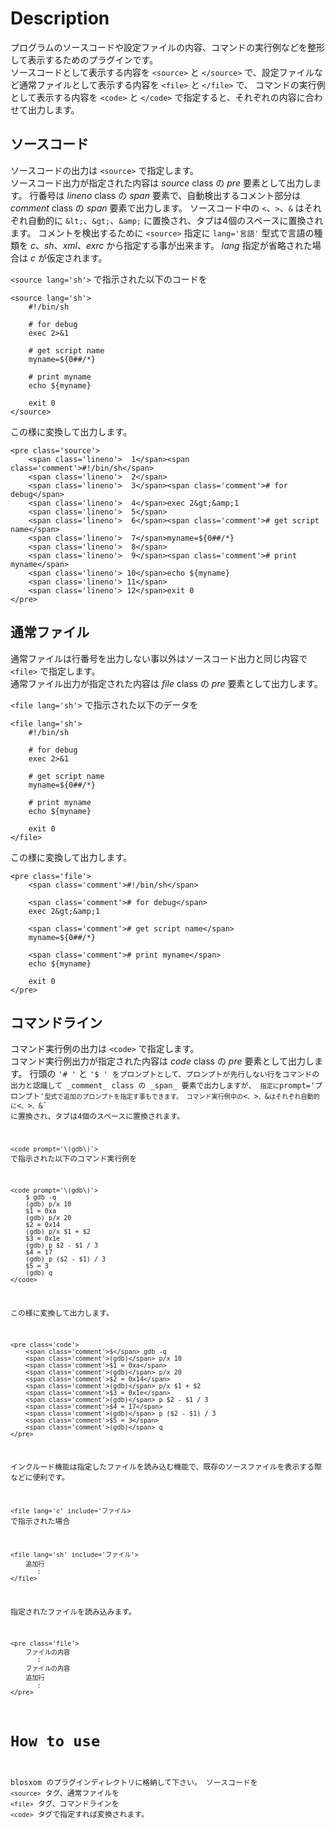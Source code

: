 # Description

プログラムのソースコードや設定ファイルの内容、コマンドの実行例などを整形して表示するためのプラグインです。  
ソースコードとして表示する内容を `<source>` と `</source>` で、設定ファイルなど通常ファイルとして表示する内容を `<file>` と `</file>` で、
コマンドの実行例として表示する内容を `<code>` と `</code>` で指定すると、それぞれの内容に合わせて出力します。

## ソースコード
ソースコードの出力は `<source>` で指定します。  
ソースコード出力が指定された内容は _source_ class の _pre_ 要素として出力します。
行番号は _lineno_ class の _span_ 要素で、自動検出するコメント部分は _comment_ class の _span_ 要素で出力します。
ソースコード中の `<`、`>`、`&` はそれぞれ自動的に `&lt;`、`&gt;`、`&amp;` に置換され、タブは4個のスペースに置換されます。
コメントを検出するために `<source>` 指定に `lang='言語'` 型式で言語の種類を _c_、_sh_、_xml_、_exrc_ から指定する事が出来ます。
_lang_ 指定が省略された場合は _c_ が仮定されます。

`<source lang='sh'>` で指示された以下のコードを

```
<source lang='sh'>
    #!/bin/sh

    # for debug
    exec 2>&1

    # get script name
    myname=${0##/*}

    # print myname
    echo ${myname}

    exit 0
</source>
```
	
この様に変換して出力します。

```
<pre class='source'>
    <span class='lineno'>  1</span><span class='comment'>#!/bin/sh</span>
    <span class='lineno'>  2</span>
    <span class='lineno'>  3</span><span class='comment'># for debug</span>
    <span class='lineno'>  4</span>exec 2&gt;&amp;1
    <span class='lineno'>  5</span>
    <span class='lineno'>  6</span><span class='comment'># get script name</span>
    <span class='lineno'>  7</span>myname=${0##/*}
    <span class='lineno'>  8</span>
    <span class='lineno'>  9</span><span class='comment'># print myname</span>
    <span class='lineno'> 10</span>echo ${myname}
    <span class='lineno'> 11</span>
    <span class='lineno'> 12</span>exit 0
</pre>
```
	
## 通常ファイル
通常ファイルは行番号を出力しない事以外はソースコード出力と同じ内容で `<file>` で指定します。  
通常ファイル出力が指定された内容は _file_ class の _pre_ 要素として出力します。

`<file lang='sh'>` で指示された以下のデータを

```
<file lang='sh'>
    #!/bin/sh

    # for debug
    exec 2>&1

    # get script name
    myname=${0##/*}

    # print myname
    echo ${myname}

    exit 0
</file>
```
	
この様に変換して出力します。

```
<pre class='file'>
    <span class='comment'>#!/bin/sh</span>
    
    <span class='comment'># for debug</span>
    exec 2&gt;&amp;1
    
    <span class='comment'># get script name</span>
    myname=${0##/*}
    
    <span class='comment'># print myname</span>
    echo ${myname}
    
    exit 0
</pre>
```
	
## コマンドライン
コマンド実行例の出力は `<code>` で指定します。  
コマンド実行例出力が指定された内容は _code_ class の _pre_ 要素として出力します。
行頭の `'# '` と `'$ ' をプロンプトとして、プロンプトが先行しない行をコマンドの出力と認識して _comment_ class の _span_ 要素で出力しますが、
`<code>` 指定に `prompt='プロンプト'` 型式で追加のプロンプトを指定す事もできます。
コマンド実行例中の `<`、`>`、`&` はそれぞれ自動的に `&lt;`、`&gt;`、`&amp;` に置換され、タブは4個のスペースに置換されます。

`<code prompt='\(gdb\)'>` で指示された以下のコマンド実行例を

```
<code prompt='\(gdb\)'>
    $ gdb -q
    (gdb) p/x 10
    $1 = 0xa
    (gdb) p/x 20
    $2 = 0x14
    (gdb) p/x $1 + $2
    $3 = 0x1e
    (gdb) p $2 - $1 / 3
    $4 = 17
    (gdb) p ($2 - $1) / 3
    $5 = 3
    (gdb) q
</code>
```
	
この様に変換して出力します。

```
<pre class='code'>
    <span class='comment'>$</span> gdb -q
    <span class='comment'>(gdb)</span> p/x 10
    <span class='comment'>$1 = 0xa</span>
    <span class='comment'>(gdb)</span> p/x 20
    <span class='comment'>$2 = 0x14</span>
    <span class='comment'>(gdb)</span> p/x $1 + $2
    <span class='comment'>$3 = 0x1e</span>
    <span class='comment'>(gdb)</span> p $2 - $1 / 3
    <span class='comment'>$4 = 17</span>
    <span class='comment'>(gdb)</span> p ($2 - $1) / 3
    <span class='comment'>$5 = 3</span>
    <span class='comment'>(gdb)</span> q
</pre>
```
	
インクルード機能は指定したファイルを読み込む機能で、既存のソースファイルを表示する際などに便利です。

`<file lang='c' include='ファイル>` で指示された場合

```
<file lang='sh' include='ファイル'>
    追加行
       :
</file>
```
	
指定されたファイルを読み込みます。

```
<pre class='file'>
    ファイルの内容
       :
    ファイルの内容
    追加行
       :
</pre>
```
	
# How to use

blosxom のプラグインディレクトリに格納して下さい。
ソースコードを `<source>` タグ、通常ファイルを `<file>` タグ、コマンドラインを `<code>` タグで指定すれば変換されます。
